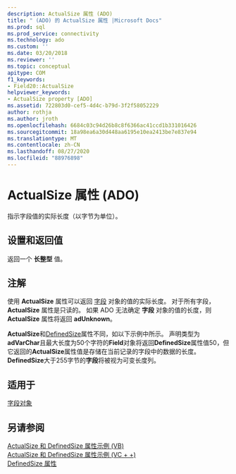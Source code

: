 ```yaml
---
description: ActualSize 属性 (ADO)
title: " (ADO) 的 ActualSize 属性 |Microsoft Docs"
ms.prod: sql
ms.prod_service: connectivity
ms.technology: ado
ms.custom: ''
ms.date: 03/20/2018
ms.reviewer: ''
ms.topic: conceptual
apitype: COM
f1_keywords:
- Field20::ActualSize
helpviewer_keywords:
- ActualSize property [ADO]
ms.assetid: 722803d0-cef5-4d4c-b79d-3f2f58052229
author: rothja
ms.author: jroth
ms.openlocfilehash: 6684c03c94d26b8c8f6366ac41ccd1b331016426
ms.sourcegitcommit: 18a98ea6a30d448aa6195e10ea2413be7e837e94
ms.translationtype: MT
ms.contentlocale: zh-CN
ms.lasthandoff: 08/27/2020
ms.locfileid: "88976898"
---
```

# <a name="actualsize-property-ado"></a>ActualSize 属性 (ADO)
指示字段值的实际长度（以字节为单位）。  
  
## <a name="settings-and-return-values"></a>设置和返回值  
 返回一个 **长整型** 值。  
  
## <a name="remarks"></a>注解  
 使用 **ActualSize** 属性可以返回 [字段](./field-object.md) 对象的值的实际长度。 对于所有字段， **ActualSize** 属性是只读的。 如果 ADO 无法确定 **字段** 对象的值的长度，则 **ActualSize** 属性将返回 **adUnknown**。  
  
 **ActualSize**和[DefinedSize](./definedsize-property.md)属性不同，如以下示例中所示。 声明类型为**adVarChar**且最大长度为50个字符的**Field**对象将返回**DefinedSize**属性值50，但它返回的**ActualSize**属性值是存储在当前记录的字段中的数据的长度。 **DefinedSize**大于255字节的**字段**将被视为可变长度列。  
  
## <a name="applies-to"></a>适用于  
 [字段对象](./field-object.md)  
  
## <a name="see-also"></a>另请参阅  
 [ActualSize 和 DefinedSize 属性示例 (VB) ](./actualsize-and-definedsize-properties-example-vb.md)   
 [ActualSize 和 DefinedSize 属性示例 (VC + +) ](./actualsize-and-definedsize-properties-example-vc.md)   
 [DefinedSize 属性](./definedsize-property.md)